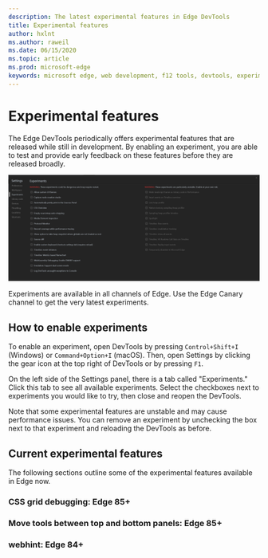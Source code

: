 ```yaml
---
description: The latest experimental features in Edge DevTools
title: Experimental features
author: hxlnt
ms.author: raweil
ms.date: 06/15/2020
ms.topic: article
ms.prod: microsoft-edge
keywords: microsoft edge, web development, f12 tools, devtools, experiment
---
```


# Experimental features

The Edge DevTools periodically offers experimental features that are released while still in development. By enabling an experiment, you are able to test and provide early feedback on these features before they are released broadly.

![List of experiments in DevTools Settings](./media/experiments-devtools.png)

Experiments are available in all channels of Edge. Use the Edge Canary channel to get the very latest experiments.

## How to enable experiments

To enable an experiment, open DevTools by pressing `Control+Shift+I` (Windows) or `Command+Option+I` (macOS). Then, open Settings by clicking the gear icon at the top right of DevTools or by pressing `F1`.

On the left side of the Settings panel, there is a tab called "Experiments." Click this tab to see all available experiments. Select the checkboxes next to experiments you would like to try, then close and reopen the DevTools.

Note that some experimental features are unstable and may cause performance issues. You can remove an experiment by unchecking the box next to that experiment and reloading the DevTools as before.

## Current experimental features

The following sections outline some of the experimental features available in Edge now.

### CSS grid debugging: Edge 85+

### Move tools between top and bottom panels: Edge 85+

### webhint: Edge 84+